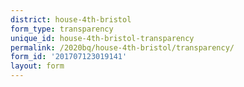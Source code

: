 ```yaml
---
district: house-4th-bristol
form_type: transparency
unique_id: house-4th-bristol-transparency
permalink: /2020bq/house-4th-bristol/transparency/
form_id: '201707123019141'
layout: form
---
```


